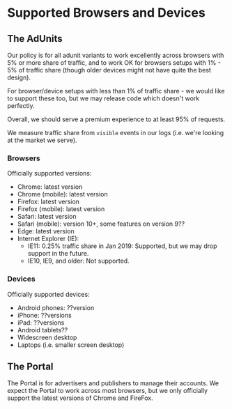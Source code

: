 
# Supported Browsers and Devices

## The AdUnits

Our policy is for all adunit variants to work excellently across browsers with 5% or more share of traffic, 
and to work OK for browsers setups with 1% - 5% of traffic share (though older devices might not have quite the best design).

For browser/device setups with less than 1% of traffic share - we would like to support these too, but we may release code which doesn't work perfectly.

Overall, we should serve a premium experience to at least 95% of requests.

We measure traffic share from `visible` events in our logs (i.e. we're looking at the market we serve).

### Browsers

Officially supported versions:

* Chrome: latest version
* Chrome (mobile): latest version
* Firefox: latest version
* Firefox (mobile): latest version
* Safari: latest version
* Safari (mobile): version 10+, some features on version 9??
* Edge: latest version
* Internet Explorer (IE):
   * IE11: 0.25% traffic share in Jan 2019: Supported, but we may drop support in the future.
   * IE10, IE9, and older: Not supported.


### Devices

Officially supported devices:

* Android phones: ??version
* iPhone: ??versions
* iPad: ??versions
* Android tablets??
* Widescreen desktop
* Laptops (i.e. smaller screen desktop)

## The Portal

The Portal is for advertisers and publishers to manage their accounts. 
We expect the Portal to work across most browsers, but we only officially support the latest versions of Chrome and FireFox.
